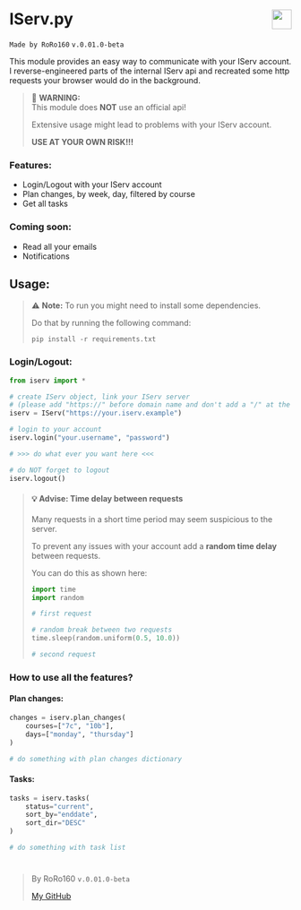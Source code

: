 # IServ.py <img src="https://iserv.de/downloads/logo/IServ_Logo_klein_RGB_clean.svg" alt="" height="35" align="right">

`Made by RoRo160` `v.0.01.0-beta`

This module provides an easy way to communicate with your IServ account.
I reverse-engineered parts of the internal IServ api and recreated some http requests your browser would do in the 
background.

> 🔴 **WARNING:** <br/> 
> This module does **NOT** use an official api!
> 
> Extensive usage might lead to problems with your IServ account.
> 
> **USE AT YOUR OWN RISK!!!**

### Features:

- Login/Logout with your IServ account
- Plan changes, by week, day, filtered by course
- Get all tasks

### Coming soon:

- Read all your emails
- Notifications

## Usage:

> ⚠ **Note:**
> To run you might need to install some dependencies.
> 
> Do that by running the following command: 
> ````shell 
> pip install -r requirements.txt 
> ````

### Login/Logout:
````python
from iserv import *

# create IServ object, link your IServ server 
# (please add "https://" before domain name and don't add a "/" at the end!)
iserv = IServ("https://your.iserv.example")

# login to your account
iserv.login("your.username", "password")

# >>> do what ever you want here <<<

# do NOT forget to logout
iserv.logout()
````

> #### 💡 **Advise:** Time delay between requests
> Many requests in a short time period may seem suspicious to the server.
> 
> To prevent any issues with your account add a **random time delay** between requests.
> 
> You can do this as shown here:
> 
> ````python
> import time
> import random
> 
> # first request
> 
> # random break between two requests
> time.sleep(random.uniform(0.5, 10.0))
> 
> # second request
> ````
> 


### How to use all the features?

#### Plan changes:
````python
changes = iserv.plan_changes(
    courses=["7c", "10b"], 
    days=["monday", "thursday"]
)

# do something with plan changes dictionary
````
#### Tasks:
````python
tasks = iserv.tasks(
    status="current",
    sort_by="enddate",
    sort_dir="DESC"
)

# do something with task list
````

#

> By RoRo160  `v.0.01.0-beta`
> 
> [My GitHub](https://github.com/RoRo160)
